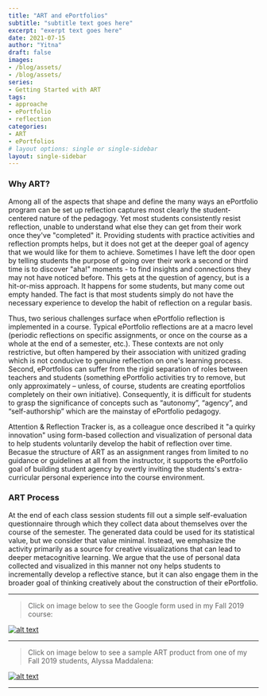 ```yaml
---
title: "ART and ePortfolios"
subtitle: "subtitle text goes here"
excerpt: "exerpt text goes here"
date: 2021-07-15
author: "Yitna"
draft: false
images:
- /blog/assets/
- /blog/assets/
series:
- Getting Started with ART 
tags:
- approache
- ePortfolio
- reflection
categories:
- ART
- ePortfolios
# layout options: single or single-sidebar
layout: single-sidebar
---
```

### Why ART?
Among all of the aspects that shape and define the many ways an ePortfolio program can be set up reflection captures most clearly the student-centered nature of the pedagogy. Yet most students consistently resist reflection, unable to understand what else they can get from their work once they've "completed" it. Providing students with practice activities and reflection prompts helps, but it does not get at the deeper goal of agency that we would like for them to achieve.  Sometimes I have left the door open by telling students the purpose of going over their work a second or third time is to discover "aha!" moments - to find insights and connections they may not have noticed before.  This gets at the question of agency, but is a hit-or-miss approach.  It happens for some students, but many come out empty handed. The fact is that most students simply do not have the necessary experience to develop the habit of reflection on a regular basis. 

Thus, two serious challenges surface when ePortfolio reflection is implemented in a course.  Typical ePortfolio reflections are at a macro level (periodic reflections on specific assignments, or once on the course as a whole at the end of a semester, etc.).  These contexts are not only restrictive, but often hampered by their association with unitized grading which is not conducive to genuine reflection on one's learning process.   Second, ePortfolios can suffer from the rigid separation of roles between teachers and students (something ePortfolio activities try to remove, but only approximately – unless, of course, students are creating eportfolios completely on their own initiative).  Consequently, it is difficult for students to grasp the significance of concepts such as “autonomy”, “agency”, and “self-authorship” which are the mainstay of ePortfolio pedagogy.   

Attention & Reflection Tracker is, as a colleague once described it "a quirky innovation" using form-based collection and visualization of personal data to help students voluntarily develop the  habit of reflection over time. Becasue the structure of ART as an assignment ranges from limited to no guidance or guidelines at all from the instructor, it supports the ePortfolio goal of building student agency by overtly inviting the students's extra-curricular personal experience into the course environment. 
### ART Process
At the end of each class session students fill out a simple self-evaluation questionnaire through which they collect data about themselves over the course of the semester. The generated data could be used for its statistical value, but we consider that value minimal.  Instead, we emphasize the activity primarily as a source for creative visualizations that can lead to deeper metacognitive learning.  We argue that the use of personal data collected and visualized in this manner not ony helps students to incrementally develop a reflective stance, but it can also engage them in the broader goal of thinking creatively about the construction of their ePortfolio.

---

> Click on image below to see the Google form used in my Fall 2019 course:

[![alt text](/blog/assets/ART-1.png)](https://docs.google.com/forms/d/e/1FAIpQLSe5c8IaBUzdcSqrVg1V0mn4UkZr7eVwEuLcJ3J7wneBAbz7Kg/viewform)

---

> Click on image below to see a sample ART product from one of my Fall 2019 students, Alyssa Maddalena:

[![alt text](/blog/assets/Alyssa-1.png)](https://docs.google.com/forms/d/e/1FAIpQLSe5c8IaBUzdcSqrVg1V0mn4UkZr7eVwEuLcJ3J7wneBAbz7Kg/viewform)

---
